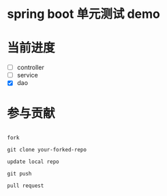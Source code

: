 # spring boot 单元测试 demo

# 当前进度
- [ ] controller
- [ ] service
- [x] dao

# 参与贡献

```shell

fork

git clone your-forked-repo

update local repo

git push

pull request

```
